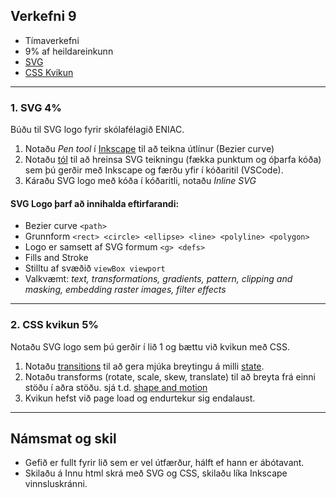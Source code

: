 ## Verkefni 9 

- Tímaverkefni
- 9% af heildareinkunn
- [SVG](https://github.com/GunnarThorunnarson/FORR3JS05DU/wiki/SVG)
- [CSS Kvikun](https://github.com/GunnarThorunnarson/FORR3JS05DU/wiki/Kvikun#css-kvikun)

---

### 1. SVG 4%

Búðu til SVG logo fyrir skólafélagið ENIAC.

1. Notaðu _Pen tool_ í [Inkscape](https://github.com/GunnarThorunnarson/FORR3FV05EU/wiki/Inkscape) til að teikna útlínur (Bezier curve)  
2. Notaðu [tól](https://github.com/GunnarThorunnarson/FORR3FV05EU/wiki/SVG#t%C3%B3l-til-a%C3%B0-hreinsa-svg-teikningu) til að hreinsa SVG teikningu (fækka punktum og óþarfa kóða) sem þú gerðir með Inkscape og færðu yfir í kóðaritil (VSCode).
3. Káraðu SVG logo með kóða í kóðaritli, notaðu _Inline SVG_ 

#### SVG Logo þarf að innihalda eftirfarandi:

- Bezier curve `<path>`
- Grunnform `<rect> <circle> <ellipse> <line> <polyline> <polygon> `
- Logo er samsett af SVG formum `<g> <defs>`
- Fills and Stroke 
- Stilltu af svæðið `viewBox viewport`
- Valkvæmt: _text, transformations, gradients, pattern, clipping and masking, embedding raster images, filter effects_ 

<!-- - Transformations (translation, rotation, scaling, skewing)  -->

---

### 2. CSS kvikun 5%
Notaðu SVG logo sem þú gerðir í lið 1 og bættu við kvikun með CSS. 

1. Notaðu [transitions](https://material.io/design/iconography/animated-icons.html#transitions) til að gera mjúka breytingu á milli [state](https://material.io/design/interaction/states.html#usage). 
1. Notaðu transforms (rotate, scale, skew, translate) til að breyta frá einni stöðu í aðra stöðu. sjá t.d. [shape and motion](https://material.io/design/shape/shape-motion.html#morphing-shape) 
1. Kvikun hefst við page load og endurtekur sig endalaust.

---

## Námsmat og skil
- Gefið er fullt fyrir lið sem er vel útfærður, hálft ef hann er ábótavant.
- Skilaðu á Innu html skrá með SVG og CSS, skilaðu líka Inkscape vinnsluskránni.
